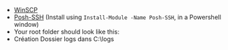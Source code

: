 
- [WinSCP](https://winscp.net/eng/download.php)
- [Posh-SSH](https://github.com/darkoperator/Posh-SSH) (Install using `Install-Module -Name Posh-SSH`, in a Powershell window)
- Your root folder should look like this:
- Création Dossier logs dans C:\logs